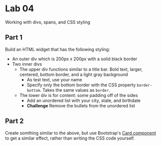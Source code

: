 # Lab 04

Working with divs, spans, and CSS styling

## Part 1

Build an HTML widget that has the following styling:
* An outer div which is 200px x 200px with a solid black border 
* Two inner divs
  * The upper div functions similar to a title bar. Bold text, larger, centered, bottom border, and a light gray background
    * As test text, use your name
    * Specify only the bottom border with the CSS property `border-bottom`. Takes the same values
      as `border`.
  * The lower div is for content: some padding off of the sides
    * Add an unordered list with your city, state, and birthdate 
    * **Challenge** Remove the bullets from the unordered list 

## Part 2

Create somthing similar to the above, but use Bootstrap's [Card component](https://getbootstrap.com/docs/5.0/components/card/)
to get a similar effect, rather than writing the CSS code yourself.